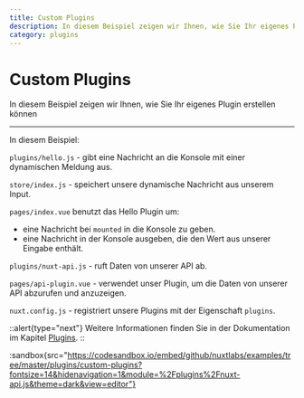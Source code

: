 ```yaml
---
title: Custom Plugins
description: In diesem Beispiel zeigen wir Ihnen, wie Sie Ihr eigenes Plugin erstellen können
category: plugins
---
```


# Custom Plugins

In diesem Beispiel zeigen wir Ihnen, wie Sie Ihr eigenes Plugin erstellen können

---

In diesem Beispiel:

`plugins/hello.js` - gibt eine Nachricht an die Konsole mit einer dynamischen Meldung aus.

`store/index.js` - speichert unsere dynamische Nachricht aus unserem Input.

`pages/index.vue` benutzt das Hello Plugin um:

- eine Nachricht bei `mounted` in die Konsole zu geben.
- eine Nachricht in der Konsole ausgeben, die den Wert aus unserer Eingabe enthält.

`plugins/nuxt-api.js` - ruft Daten von unserer API ab.

`pages/api-plugin.vue` - verwendet unser Plugin, um die Daten von unserer API abzurufen und anzuzeigen.

`nuxt.config.js` - registriert unsere Plugins mit der Eigenschaft `plugins`.

::alert{type="next"}
Weitere Informationen finden Sie in der Dokumentation im Kapitel [Plugins](/docs/directory-structure/plugins#inject-in-root--context).
::

:sandbox{src="https://codesandbox.io/embed/github/nuxtlabs/examples/tree/master/plugins/custom-plugins?fontsize=14&hidenavigation=1&module=%2Fplugins%2Fnuxt-api.js&theme=dark&view=editor"}
